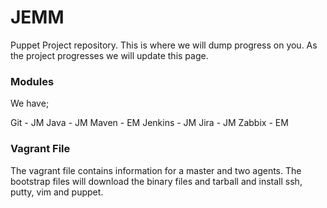 # JEMM
Puppet Project repository. This is where we will dump progress on you.
As the project progresses we will update this page.

### Modules

We have;

Git     - JM
Java    - JM
Maven   - EM
Jenkins - JM
Jira    - JM
Zabbix  - EM

### Vagrant File

The vagrant file contains information for a master and two agents. The bootstrap files will download the binary files and tarball and install ssh, putty, vim and puppet.
